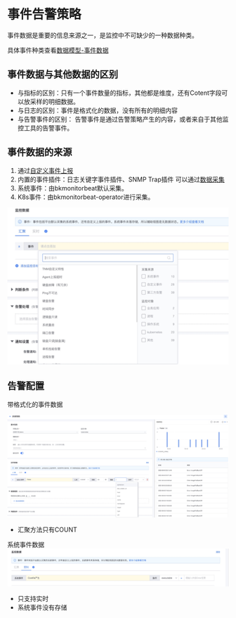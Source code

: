 # 事件告警策略

事件数据是重要的信息来源之一，是监控中不可缺少的一种数据种类。

具体事件种类查看[数据模型-事件数据](../concepts/datamodule.md)

## 事件数据与其他数据的区别

* 与指标的区别：只有一个事件数量的指标，其他都是维度，还有Cotent字段可以放采样的明细数据。
* 与日志的区别：事件是格式化的数据，没有所有的明细内容
* 与告警事件的区别： 告警事件是通过告警策略产生的内容，或者来自于其他监控工具的告警事件。

## 事件数据的来源

1. 通过[自定义事件上报](../integrations-events/custom_events_http.md)
2. 内置的事件插件：日志关键字事件插件、SNMP Trap插件  可以通过[数据采集](../integrations-metrics/collect-tasks.md)
3. 系统事件：由bkmonitorbeat默认采集。
4. K8s事件：由bkmonitorbeat-operator进行采集。

![](media/16618621380322.jpg)


## 告警配置

带格式化的事件数据

![](media/16618622357227.jpg)

* 汇聚方法只有COUNT


系统事件数据
![](media/16618623494745.jpg)

* 只支持实时
* 系统事件没有存储


